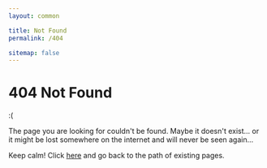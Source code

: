 ```yaml
---
layout: common

title: Not Found
permalink: /404

sitemap: false
---
```


# 404 Not Found

:(

The page you are looking for couldn't be found. Maybe it doesn't exist... or it
might be lost somewhere on the internet and will never be seen again...

Keep calm! Click [here](/) and go back to the path of existing pages.
